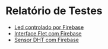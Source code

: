 # Relatório de Testes

* [Led controlado por Firebase](https://github.com/maiconrp/estacao-meteorologica/tree/master/code/testes/teste_led#readme)
* [Interface Flet com Firebase](https://github.com/maiconrp/estacao-meteorologica/tree/master/code/testes/teste_py#readme)
* [Sensor DHT com Firebase](https://github.com/maiconrp/estacao-meteorologica/tree/master/code/testes/teste_dht#readme)
